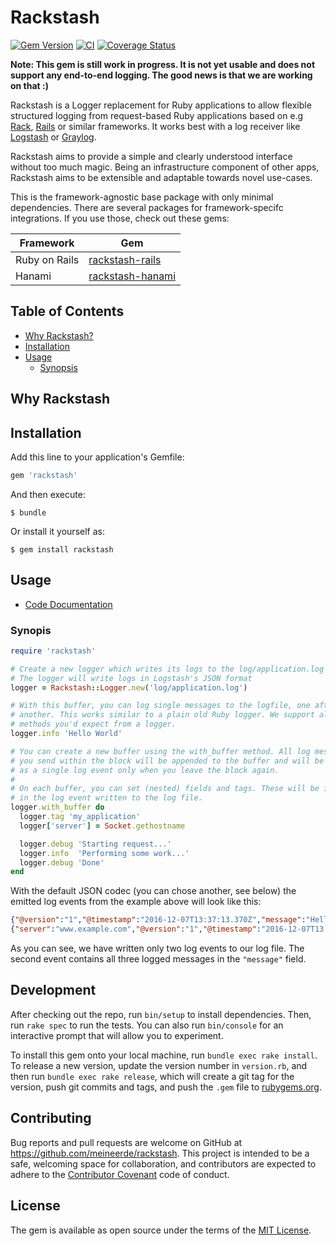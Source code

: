 # Rackstash

[![Gem Version](https://badge.fury.io/rb/rackstash.svg)](https://rubygems.org/gems/rackstash)
[![CI](https://github.com/meineerde/rackstash/workflows/CI/badge.svg)](https://github.com/meineerde/rackstash/actions?query=workflow%3ACI)
[![Coverage Status](https://coveralls.io/repos/github/meineerde/rackstash/badge.svg?branch=master)](https://coveralls.io/github/meineerde/rackstash?branch=master)

**Note: This gem is still work in progress. It is not yet usable and does not support any end-to-end logging. The good news is that we are working on that :)**

Rackstash is a Logger replacement for Ruby applications to allow flexible structured logging from request-based Ruby applications based on e.g [Rack](https://github.com/rack/rack), [Rails](http://rubyonrails.org/) or similar frameworks. It works best with a log receiver like [Logstash](https://www.elastic.co/products/logstash) or [Graylog](https://www.graylog.org).

Rackstash aims to provide a simple and clearly understood interface without too much magic. Being an infrastructure component of other apps, Rackstash aims to be extensible and adaptable towards novel use-cases.

This is the framework-agnostic base package with only minimal dependencies. There are several packages for framework-specifc integrations. If you use those, check out these gems:

| Framework     | Gem |
| ------------- | --- |
| Ruby on Rails | [rackstash-rails](https://github.com/meineerde/rackstash-rails) |
| Hanami        | [rackstash-hanami](https://github.com/meineerde/rackstash-hanami) |

## Table of Contents

* [Why Rackstash?](#why-rackstash)
* [Installation](#installation)
* [Usage](#usage)
  - [Synopsis](#synopsis)

## Why Rackstash

## Installation

Add this line to your application's Gemfile:

```ruby
gem 'rackstash'
```

And then execute:

    $ bundle

Or install it yourself as:

    $ gem install rackstash

## Usage

* [Code Documentation](http://www.rubydoc.info/github/meineerde/rackstash/master)

### Synopis

```ruby
require 'rackstash'

# Create a new logger which writes its logs to the log/application.log file
# The logger will write logs in Logstash's JSON format
logger = Rackstash::Logger.new('log/application.log')

# With this buffer, you can log single messages to the logfile, one after
# another. This works similar to a plain old Ruby logger. We support all
# methods you'd expect from a logger.
logger.info 'Hello World'

# You can create a new buffer using the with_buffer method. All log messages
# you send within the block will be appended to the buffer and will be flushed
# as a single log event only when you leave the block again.
#
# On each buffer, you can set (nested) fields and tags. These will be included
# in the log event written to the log file.
logger.with_buffer do
  logger.tag 'my_application'
  logger['server'] = Socket.gethostname

  logger.debug 'Starting request...'
  logger.info  'Performing some work...'
  logger.debug 'Done'
end
```

With the default JSON codec (you can chose another, see below) the emitted log events from the example above will look like this:

```json
{"@version":"1","@timestamp":"2016-12-07T13:37:13.370Z","message":"Hello World","tags":[]}
{"server":"www.example.com","@version":"1","@timestamp":"2016-12-07T13:37:13.420Z","message":"Starting request...\nPerforming some work...\nDone","tags":["my_application"]}
```

As you can see, we have written only two log events to our log file. The second event contains all three logged messages in the `"message"` field.

## Development

After checking out the repo, run `bin/setup` to install dependencies. Then, run `rake spec` to run the tests. You can also run `bin/console` for an interactive prompt that will allow you to experiment.

To install this gem onto your local machine, run `bundle exec rake install`. To release a new version, update the version number in `version.rb`, and then run `bundle exec rake release`, which will create a git tag for the version, push git commits and tags, and push the `.gem` file to [rubygems.org](https://rubygems.org).

## Contributing

Bug reports and pull requests are welcome on GitHub at https://github.com/meineerde/rackstash. This project is intended to be a safe, welcoming space for collaboration, and contributors are expected to adhere to the [Contributor Covenant](http://contributor-covenant.org) code of conduct.

## License

The gem is available as open source under the terms of the [MIT License](LICENSE.txt).
